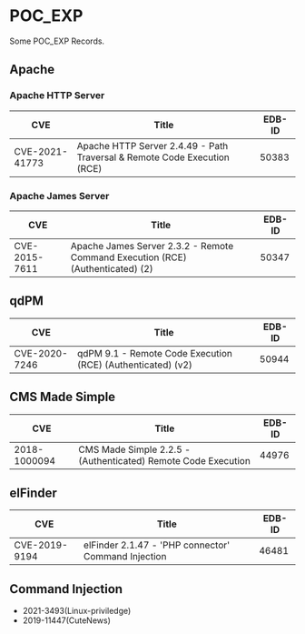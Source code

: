 # POC_EXP

Some POC_EXP Records.

## Apache

### Apache HTTP Server

|CVE|Title|EDB-ID|
|---|-----|------|
|CVE-2021-41773|Apache HTTP Server 2.4.49 - Path Traversal & Remote Code Execution (RCE)|50383|

### Apache James Server

|CVE|Title|EDB-ID|
|---|-----|------|
|CVE-2015-7611|Apache James Server 2.3.2 - Remote Command Execution (RCE) (Authenticated) (2)|50347|

## qdPM

|CVE|Title|EDB-ID|
|---|-----|------|
|CVE-2020-7246|qdPM 9.1 - Remote Code Execution (RCE) (Authenticated) (v2)|50944|

## CMS Made Simple

|CVE|Title|EDB-ID|
|---|-----|------|
|2018-1000094|CMS Made Simple 2.2.5 - (Authenticated) Remote Code Execution|44976|

## elFinder

|CVE|Title|EDB-ID|
|---|-----|------|
|CVE-2019-9194|elFinder 2.1.47 - 'PHP connector' Command Injection|46481|

## Command Injection

- 2021-3493(Linux-priviledge)
- 2019-11447(CuteNews)
